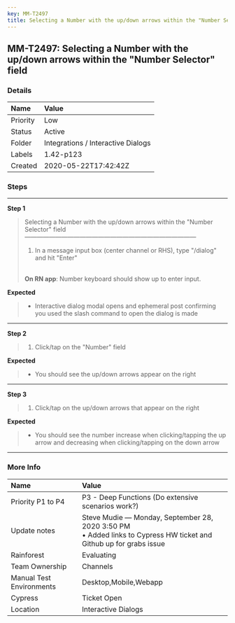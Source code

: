 ```yaml
---
key: MM-T2497
title: Selecting a Number with the up/down arrows within the "Number Selector" field
---
```


## MM-T2497: Selecting a Number with the up/down arrows within the "Number Selector" field

### Details

| Name     | Value                              |
| :------- | :--------------------------------- |
| Priority | Low                                |
| Status   | Active                             |
| Folder   | Integrations / Interactive Dialogs |
| Labels   | 1.42-p123                          |
| Created  | 2020-05-22T17:42:42Z               |

### Steps

<hr/>

**Step 1**

> <article>Selecting a Number with the up/down arrows within the "Number Selector" field<br>————————————————————————————<ol><li>In a message input box (center channel or RHS), type "/dialog" and hit "Enter"</li></ol><br><strong>On RN app</strong>: Number keyboard should show up to enter input.</article>

**Expected**

> <article><ul><li>Interactive dialog modal opens and ephemeral post confirming you used the slash command to open the dialog is made</li></ul></article>

<hr/>

**Step 2**

> <article><ol><li>Click/tap on the "Number" field</li></ol></article>

**Expected**

> <article><ul><li>You should see the up/down arrows appear on the right</li></ul></article>

<hr/>

**Step 3**

> <article><ol><li>Click/tap on the up/down arrows that appear on the right</li></ol></article>

**Expected**

> <article><ul><li>You should see the number increase when clicking/tapping the up arrow and decreasing when clicking/tapping on the down arrow</li></ul></article>

<hr/>

### More Info

| Name                     | Value                                                                                                                |
| :----------------------- | :------------------------------------------------------------------------------------------------------------------- |
| Priority P1 to P4        | P3 - Deep Functions (Do extensive scenarios work?)                                                                   |
| Update notes             | Steve Mudie — Monday, September 28, 2020 3:50 PM<br>• Added links to Cypress HW ticket and Github up for grabs issue |
| Rainforest               | Evaluating                                                                                                           |
| Team Ownership           | Channels                                                                                                             |
| Manual Test Environments | Desktop,Mobile,Webapp                                                                                                |
| Cypress                  | Ticket Open                                                                                                          |
| Location                 | Interactive Dialogs                                                                                                  |

